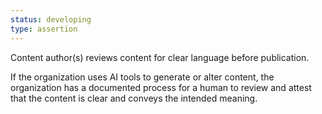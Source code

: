 ```yaml
---
status: developing
type: assertion
---
```


Content author(s) reviews content for clear language before publication.

If the organization uses AI tools to generate or alter content, the organization has a documented process for a human to review and attest that the content is clear and conveys the intended meaning.
